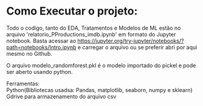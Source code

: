 # Como Executar o projeto:

Todo o codigo, tanto do EDA, Tratamentos e Modelos de ML estão no arquivo 'relatorio_PProductions_imdb.ipynb' em formato do Jupyter notebook. Basta acessar ao <url>https://jupyter.org/try-jupyter/notebooks/?path=notebooks/Intro.ipynb</url> e carregar o arquivo ou se preferir abri por aqui mesmo no Github.

O arquivo modelo_randomforest.pkl é o modelo importado do pickel e pode ser aberto usando python.

Ferramentas:  
Python(Bibliotecas usadsa: Pandas, matplotlib, seaborn, numpy e sklearn)
Gdrive para armazenamento do arquivo csv

